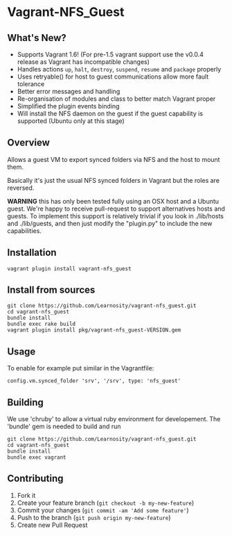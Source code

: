 # Vagrant-NFS_Guest

## What's New?

- Supports Vagrant 1.6! (For pre-1.5 vagrant support use the v0.0.4 release as Vagrant has incompatible changes)
- Handles actions ```up```, ```halt```, ```destroy```, ```suspend```, ```resume``` and ```package``` properly
- Uses retryable() for host to guest communications allow more fault tolerance
- Better error messages and handling
- Re-organisation of modules and class to better match Vagrant proper
- Simplified the plugin events binding
- Will install the NFS daemon on the guest if the guest capability is supported (Ubuntu only at this stage)

## Overview

Allows a guest VM to export synced folders via NFS and the host to mount them.

Basically it's just the usual NFS synced folders in Vagrant but the roles are reversed.

**WARNING** this has only been tested fully using an OSX host and a Ubuntu guest.
We're happy to receive pull-request to support alternatives hosts and guests. To implement this support is relatively trivial if you look in ./lib/hosts and ./lib/guests, and then just modify the "plugin.py" to include the new capabilities.

## Installation

    vagrant plugin install vagrant-nfs_guest

## Install from sources

    git clone https://github.com/Learnosity/vagrant-nfs_guest.git
    cd vagrant-nfs_guest
    bundle install
    bundle exec rake build
    vagrant plugin install pkg/vagrant-nfs_guest-VERSION.gem

## Usage

To enable for example put similar in the Vagrantfile:

    config.vm.synced_folder 'srv', '/srv', type: 'nfs_guest'

## Building

We use 'chruby' to allow a virtual ruby environment for developement. The 'bundle' gem is needed to build and run

    git clone https://github.com/Learnosity/vagrant-nfs_guest.git
    cd vagrant-nfs_guest
    bundle install
    bundle exec vagrant
    
## Contributing

1. Fork it
2. Create your feature branch (`git checkout -b my-new-feature`)
3. Commit your changes (`git commit -am 'Add some feature'`)
4. Push to the branch (`git push origin my-new-feature`)
5. Create new Pull Request
